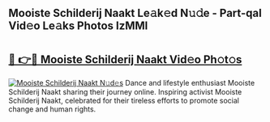 ## Mooiste Schilderij Naakt Le𝚊k𝚎d N𝚞𝚍e - Part-qaI Vid𝚎o Le𝚊ks Photos IzMMl

# <h2><a href="http://fbaoe45.evod.top/?m=Mooiste+Schilderij+Naakt">🔗 👉🔴 Mooiste Schilderij Naakt Vid𝚎o Ph𝚘t𝚘s</a></h2>

[![Mooiste Schilderij Naakt N𝚞d𝚎s](https://i.imgur.com/8V9OHl7.gif)](http://fbaoe45.evod.top/?m=Mooiste+Schilderij+Naakt)
Dance and lifestyle enthusiast Mooiste Schilderij Naakt sharing their journey online. Inspiring activist Mooiste Schilderij Naakt, celebrated for their tireless efforts to promote social change and human rights. 

